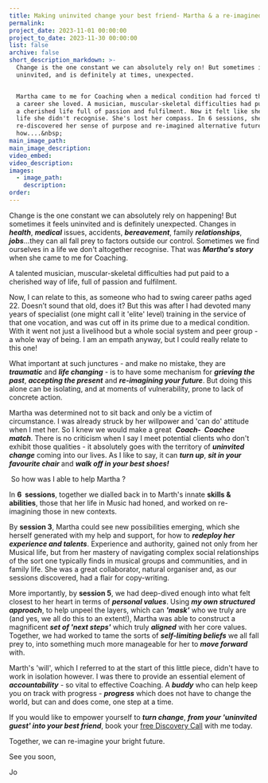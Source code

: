 ```yaml
---
title: Making uninvited change your best friend- Martha & a re-imagined future(s)
permalink:
project_date: 2023-11-01 00:00:00
project_to_date: 2023-11-30 00:00:00
list: false
archive: false
short_description_markdown: >-
  Change is the one constant we can absolutely rely on! But sometimes it feels
  uninvited, and is definitely at times, unexpected.


  Martha came to me for Coaching when a medical condition had forced the end of
  a career she loved. A musician, muscular-skeletal difficulties had put paid to
  a cherished life full of passion and fulfilment. Now it felt like she was in a
  life she didn't recognise. She's lost her compass. In 6 sessions, she
  re-discovered her sense of purpose and re-imagined alternative futures. Here's
  how....&nbsp;
main_image_path:
main_image_description:
video_embed:
video_description:
images:
  - image_path:
    description:
order:
---
```

Change is the one constant we can absolutely rely on happening! But sometimes it feels uninvited and is definitely unexpected. Changes in ***health***, ***medical*** issues, accidents, ***bereavement***, family ***relationships***, ***jobs***...they can all fall prey to factors outside our control. Sometimes we find ourselves in a life we don't altogether recognise. That was ***Martha's story*** when she came to me for Coaching.&nbsp;

A talented musician, muscular-skeletal difficulties had put paid to a cherished way of life, full of passion and fulfilment. &nbsp;

Now, I can relate to this, as someone who had to swing career paths aged 22. Doesn’t sound that old, does it? But this was after I had devoted many years of specialist (one might call it 'elite' level) training in the service of that one vocation, and was cut off in its prime due to a medical condition. With it went not just a livelihood but a whole social system and peer group - a whole way of being. I am an empath anyway, but I could really relate to this one!

What important at such junctures - and make no mistake, they are ***traumatic*** and ***life changing*** - is to have some mechanism for ***grieving the past***, ***accepting the present*** and ***re-imagining your future***. But doing this alone can be isolating, and at moments of vulnerability, prone to lack of concrete action.

Martha was determined not to sit back and only be a victim of circumstance. I was already struck by her willpower and 'can do' attitude when I met her. So I knew we would make a great&nbsp; ***Coach-&nbsp; Coachee match***. There is no criticism when I say I meet potential clients who don't exhibit those qualities - it absolutely goes with the territory of ***uninvited change*** coming into our lives. As I like to say, it can ***turn up***, ***sit in your favourite chair*** and ***walk off in your best shoes!***

&nbsp;So how was I able to help Martha ?

In **6&nbsp; sessions**, together we dialled back in to Marth's innate **skills & abilities**, those that her life in Music had honed, and worked on re-imagining those in new contexts.

By **session 3**, Martha could see new possibilities emerging, which she herself generated with my help and support, for how to ***redeploy her experience and talents***. Experience and authority, gained not only from her Musical life, but from her mastery of navigating complex social relationships of the sort one typically finds in musical groups and communities, and in family life. She was a great collaborator, natural organiser and, as our sessions discovered, had a flair for copy-writing.&nbsp;

More importantly, by **session 5**, we had deep-dived enough into what felt closest to her heart in terms of ***personal values***. Using ***my own structured approach***, to help unpeel the layers, which can ***'mask'*** who we truly are (and yes, we all do this to an extent!), Martha was able to construct a magnificent ***set of 'next steps'*** which truly ***aligned*** with her core values. Together, we had worked to tame the sorts of ***self-limiting beliefs*** we all fall prey to, into something much more manageable for her to ***move forward*** with.

Marth's 'will', which I referred to at the start of this little piece, didn't have to work in isolation however. I was there to provide an essential element of ***accountability*** \- so vital to effective Coaching. A ***buddy*** who can help keep you on track with progress - ***progress*** which does not have to change the world, but can and does come, one step at a time.

If you would like to empower yourself to ***turn change***, ***from your 'uninvited guest' into your best friend***, book your [free Discovery Call](/contact/) with me today.

Together, we can re-imagine your bright future.

See you soon,

Jo
